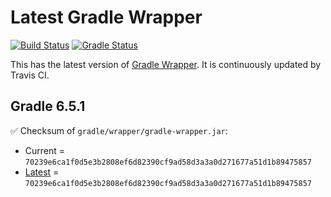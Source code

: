 # Latest Gradle Wrapper 

[![Build Status](https://travis-ci.org/int128/latest-gradle-wrapper.svg?branch=master)](https://travis-ci.org/int128/latest-gradle-wrapper)
[![Gradle Status](https://gradleupdate.appspot.com/int128/latest-gradle-wrapper/status.svg?branch=master)](https://gradleupdate.appspot.com/int128/latest-gradle-wrapper/status)

This has the latest version of [Gradle Wrapper](https://docs.gradle.org/current/userguide/gradle_wrapper.html).
It is continuously updated by Travis CI.

## Gradle 6.5.1

✅ Checksum of `gradle/wrapper/gradle-wrapper.jar`:

- Current = `70239e6ca1f0d5e3b2808ef6d82390cf9ad58d3a3a0d271677a51d1b89475857`
- [Latest](https://services.gradle.org/distributions/gradle-6.5.1-wrapper.jar.sha256) = `70239e6ca1f0d5e3b2808ef6d82390cf9ad58d3a3a0d271677a51d1b89475857`
